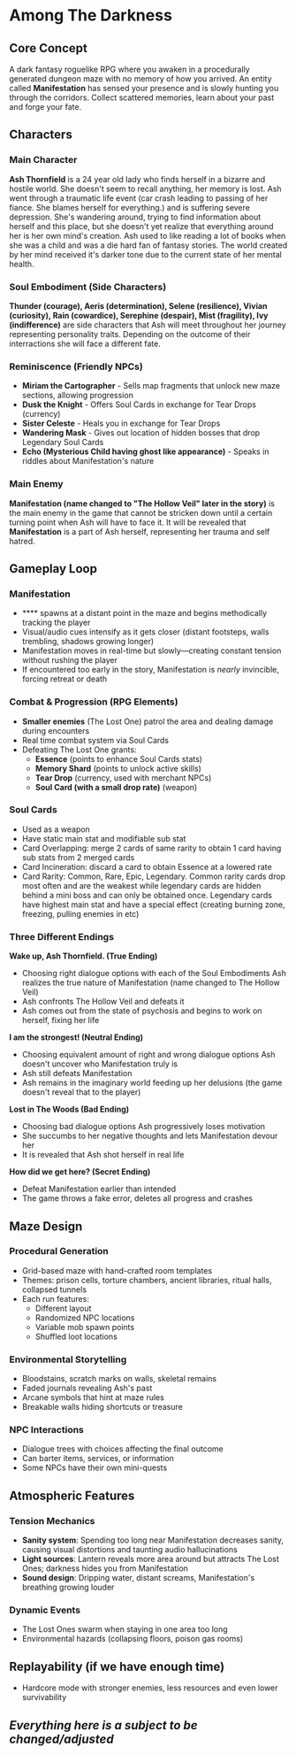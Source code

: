 # Among The Darkness

## Core Concept
A dark fantasy roguelike RPG where you awaken in a procedurally generated dungeon maze with no memory of how you arrived. An entity called **Manifestation** has sensed your presence and is slowly hunting you through the corridors. Collect scattered memories, learn about your past and forge your fate.

## Characters

### Main Character
**Ash Thornfield** is a 24 year old lady who finds herself in a bizarre and hostile world. She doesn't seem to recall anything, her memory is lost. Ash went through a traumatic life event (car crash leading to passing of her fiance. She blames herself for everything.) and is suffering severe depression. She's wandering around, trying to find information about herself and this place, but she doesn't yet realize that everything around her is her own mind's creation. Ash used to like reading a lot of books when she was a child and was a die hard fan of fantasy stories. The world created by her mind received it's darker tone due to the current state of her mental health. 

### Soul Embodiment (Side Characters)
**Thunder (courage), Aeris (determination), Selene (resilience), Vivian (curiosity), Rain (cowardice), Serephine (despair), Mist (fragility), Ivy (indifference)** are side characters that Ash will meet throughout her journey representing personality traits. Depending on the outcome of their interractions she will face a different fate. 

### Reminiscence (Friendly NPCs)
- **Miriam the Cartographer** - Sells map fragments that unlock new maze sections, allowing progression
- **Dusk the Knight** - Offers Soul Cards in exchange for Tear Drops (currency)
- **Sister Celeste** - Heals you in exchange for Tear Drops
- **Wandering Mask** - Gives out location of hidden bosses that drop Legendary Soul Cards
- **Echo (Mysterious Child having ghost like appearance)** - Speaks in riddles about Manifestation's nature

### Main Enemy
**Manifestation (name changed to "The Hollow Veil" later in the story)** is the main enemy in the game that cannot be stricken down until a certain turning point when Ash will have to face it. It will be revealed that **Manifestation** is a part of Ash herself, representing her trauma and self hatred. 


## Gameplay Loop

### Manifestation
- **** spawns at a distant point in the maze and begins methodically tracking the player
- Visual/audio cues intensify as it gets closer (distant footsteps, walls trembling, shadows growing longer)
- Manifestation moves in real-time but slowly—creating constant tension without rushing the player
- If encountered too early in the story, Manifestation is *nearly* invincible, forcing retreat or death

### Combat & Progression (RPG Elements)
- **Smaller enemies** (The Lost One) patrol the area and dealing damage during encounters
- Real time combat system via Soul Cards
- Defeating The Lost One grants:
  - **Essence** (points to enhance Soul Cards stats)
  - **Memory Shard** (points to unlock active skills)
  - **Tear Drop** (currency, used with merchant NPCs)
  - **Soul Card (with a small drop rate)** (weapon)

### Soul Cards
- Used as a weapon
- Have static main stat and modifiable sub stat
- Card Overlapping: merge 2 cards of same rarity to obtain 1 card having sub stats from 2 merged cards 
- Card Incineration: discard a card to obtain Essence at a lowered rate
- Card Rarity: Common, Rare, Epic, Legendary. Common rarity cards drop most often and are the weakest while legendary cards are hidden behind a mini boss and can only be obtained once. Legendary cards have highest main stat and have a special effect (creating burning zone, freezing, pulling enemies in etc)

### Three Different Endings

**Wake up, Ash Thornfield. (True Ending)**
- Choosing right dialogue options with each of the Soul Embodiments Ash realizes the true nature of Manifestation (name changed to The Hollow Veil)
- Ash confronts The Hollow Veil and defeats it
- Ash comes out from the state of psychosis and begins to work on herself, fixing her life

**I am the strongest! (Neutral Ending)**
- Choosing equivalent amount of right and wrong dialogue options Ash doesn't uncover who Manifestation truly is
- Ash still defeats Manifestation
- Ash remains in the imaginary world feeding up her delusions (the game doesn't reveal that to the player)

**Lost in The Woods (Bad Ending)**
- Choosing bad dialogue options Ash progressively loses motivation 
- She succumbs to her negative thoughts and lets Manifestation devour her
- It is revealed that Ash shot herself in real life

**How did we get here? (Secret Ending)**
- Defeat Manifestation earlier than intended
- The game throws a fake error, deletes all progress and crashes

## Maze Design

### Procedural Generation
- Grid-based maze with hand-crafted room templates
- Themes: prison cells, torture chambers, ancient libraries, ritual halls, collapsed tunnels
- Each run features:
  - Different layout
  - Randomized NPC locations
  - Variable mob spawn points
  - Shuffled loot locations

### Environmental Storytelling
- Bloodstains, scratch marks on walls, skeletal remains
- Faded journals revealing Ash's past
- Arcane symbols that hint at maze rules
- Breakable walls hiding shortcuts or treasure

### NPC Interactions
- Dialogue trees with choices affecting the final outcome
- Can barter items, services, or information
- Some NPCs have their own mini-quests

## Atmospheric Features

### Tension Mechanics
- **Sanity system**: Spending too long near Manifestation decreases sanity, causing visual distortions and taunting audio hallucinations
- **Light sources**: Lantern reveals more area around but attracts The Lost Ones; darkness hides you from Manifestation
- **Sound design**: Dripping water, distant screams, Manifestation's breathing growing louder

### Dynamic Events
- The Lost Ones swarm when staying in one area too long
- Environmental hazards (collapsing floors, poison gas rooms)

## Replayability (if we have enough time)
- Hardcore mode with stronger enemies, less resources and even lower survivability


*Everything here is a subject to be changed/adjusted*
---
